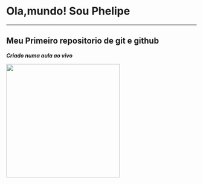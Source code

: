 # Ola,mundo! Sou Phelipe
***
## Meu Primeiro repositorio de git e github

__*Criado numa aula ao vivo*__

<img height="300em" src="https://cdn.jsdelivr.net/gh/devicons/devicon/icons/html5/html5-original-wordmark.svg" />
          
